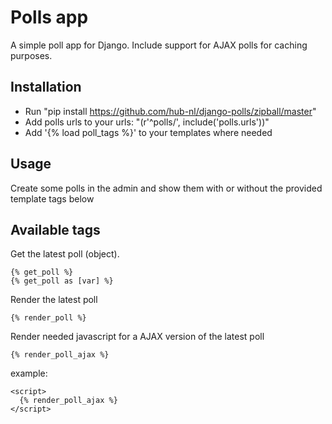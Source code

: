 Polls app
=======

A simple poll app for Django. Include support for AJAX polls for caching purposes.

Installation
------------

- Run "pip install https://github.com/hub-nl/django-polls/zipball/master"
- Add polls urls to your urls: "(r'^polls/', include('polls.urls'))"
- Add '{% load poll_tags %}' to your templates where needed

Usage
-----

Create some polls in the admin and show them with or without the provided template tags below

Available tags
--------------

Get the latest poll (object).
    
    {% get_poll %}
    {% get_poll as [var] %}

Render the latest poll
    
    {% render_poll %}
    
Render needed javascript for a AJAX version of the latest poll

    {% render_poll_ajax %}

example:

    <script>
      {% render_poll_ajax %}
    </script>